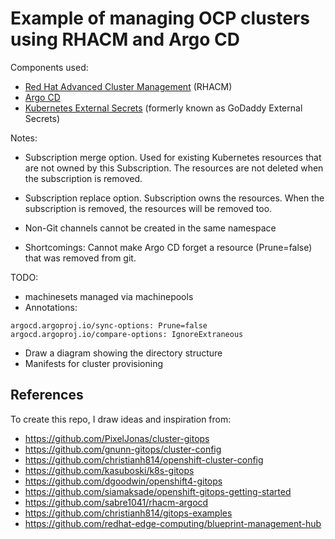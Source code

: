 # Example of managing OCP clusters using RHACM and Argo CD

Components used:
* [Red Hat Advanced Cluster Management](https://www.redhat.com/en/technologies/management/advanced-cluster-management) (RHACM)
* [Argo CD](https://argoproj.github.io/argo-cd/)
* [Kubernetes External Secrets](https://github.com/external-secrets/kubernetes-external-secrets) (formerly known as GoDaddy External Secrets)

Notes:

* Subscription merge option. Used for existing Kubernetes resources that are not owned by this Subscription. The resources are not deleted when the subscription is removed.
* Subscription replace option. Subscription owns the resources. When the subscription is removed, the resources will be removed too.
* Non-Git channels cannot be created in the same namespace

* Shortcomings: Cannot make Argo CD forget a resource (Prune=false) that was removed from git.

TODO:
* machinesets managed via machinepools
* Annotations:
```
argocd.argoproj.io/sync-options: Prune=false
argocd.argoproj.io/compare-options: IgnoreExtraneous
```

* Draw a diagram showing the directory structure
* Manifests for cluster provisioning

## References

To create this repo, I draw ideas and inspiration from:

* https://github.com/PixelJonas/cluster-gitops
* https://github.com/gnunn-gitops/cluster-config
* https://github.com/christianh814/openshift-cluster-config
* https://github.com/kasuboski/k8s-gitops
* https://github.com/dgoodwin/openshift4-gitops
* https://github.com/siamaksade/openshift-gitops-getting-started
* https://github.com/sabre1041/rhacm-argocd
* https://github.com/christianh814/gitops-examples
* https://github.com/redhat-edge-computing/blueprint-management-hub

